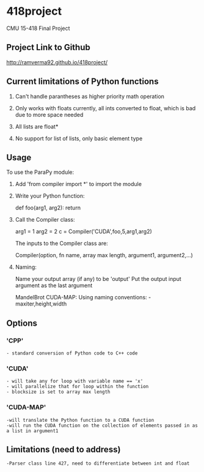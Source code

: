 # 418project
CMU 15-418 Final Project

## Project Link to Github
http://ramverma92.github.io/418project/

## Current limitations of Python functions
1) Can't handle parantheses as higher priority math operation

2) Only works with floats currently, all ints converted to float, which is bad due to more space needed

3) All lists are float*

4) No support for list of lists, only basic element type


## Usage
To use the ParaPy module:

1) Add 'from compiler import *' to import the module

2) Write your Python function:

	def foo(arg1, arg2):
	    return

3) Call the Compiler class:

	arg1 = 1
	arg2 = 2
	c = Compiler('CUDA',foo,5,arg1,arg2)

	The inputs to the Compiler class are:

	Compiler(option, fn name, array max length, argument1, argument2,...)

4) Naming:

	Name your output array (if any) to be 'output'
	Put the output input argument as the last argument

	MandelBrot CUDA-MAP:
	Using naming conventions:
	-maxiter,height,width


## Options
### 'CPP'
	- standard conversion of Python code to C++ code
### 'CUDA'
	- will take any for loop with variable name == 'x'
	- will parallelize that for loop within the function
	- blocksize is set to array max length
### 'CUDA-MAP'
	-will translate the Python function to a CUDA function
	-will run the CUDA function on the collection of elements passed in as a list in argument1

## Limitations (need to address)
	-Parser class line 427, need to differentiate between int and float
